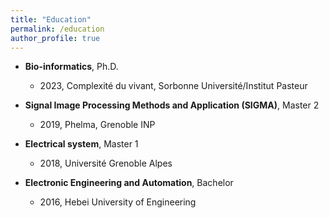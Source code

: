 ```yaml
---
title: "Education"
permalink: /education
author_profile: true
---
```

- **Bio-informatics**, Ph.D.
  - 2023, Complexité du vivant, Sorbonne Université/Institut Pasteur

- **Signal Image Processing Methods and Application (SIGMA)**, Master 2
  - 2019, Phelma, Grenoble INP

- **Electrical system**, Master 1
  - 2018, Université Grenoble Alpes

- **Electronic Engineering and Automation**, Bachelor
  - 2016, Hebei University of Engineering